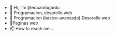 - 👋 Hi, I’m @eduardogardu
- 👀 Programacion, desarollo web
- 🌱 Programacion (basico-avanzado) Desarollo web
- 💞️Paginas web
- 📫 How to reach me ...

<!---
eduardogardu/eduardogardu is a ✨ special ✨ repository because its `README.md` (this file) appears on your GitHub profile.
You can click the Preview link to take a look at your changes.
--->
